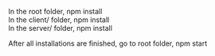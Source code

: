 In the root folder, npm install<br>
In the client/ folder, npm install<br>
In the server/ folder, npm install<br>

After all installations are finished, go to root folder, npm start
